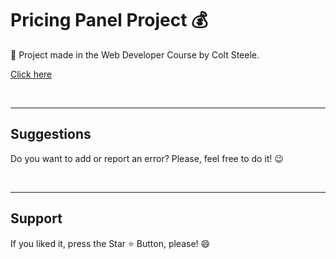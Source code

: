 # Pricing Panel Project 💰

📌 Project made in the Web Developer Course by Colt Steele.

[Click here](https://chrysthy.github.io/Pricing-Panel-Project/)

<br>
<hr>
<h2> Suggestions </h2>
<p> Do you want to add or report an error? Please, feel free to do it! 😉 </p>

<br>
<hr>
<h2> Support </h2>
<p> If you liked it, press the Star ⭐ Button, please! 😄 </p>
